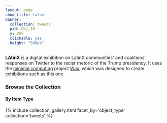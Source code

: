 ```yaml
---
layout: page
show_title: false
banner:
  collection: tweets
  pid: Obj_10
  y: 25%
  clickable: yes
  height: "500px"
---
```


**LAtinX** is a digital exhibition on LatinX communities' and coalitions' responses on Twitter to the racist rhetoric of the Trump presidency. It uses the [minimal computing](http://go-dh.github.io/mincomp/) project [Wax](https://minicomp.github.io/wiki/#/wax/), which was designed to create exhibitions such as this one.

### Browse the Collection

#### By Item Type

{% include collection_gallery.html facet_by='object_type' collection='tweets' %}
